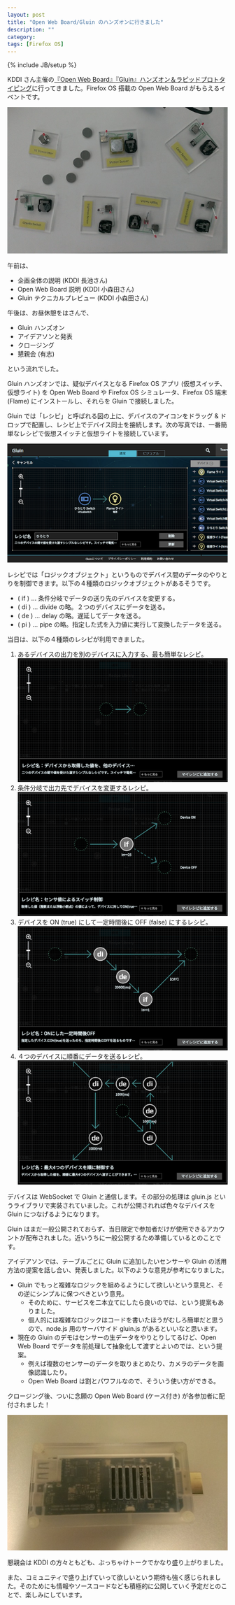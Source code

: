 ```yaml
---
layout: post
title: "Open Web Board/Gluin のハンズオンに行きました"
description: ""
category: 
tags: [Firefox OS]
---
```

{% include JB/setup %}

KDDI さん主催の[『Open Web Board』『Gluin』ハンズオン＆ラピッドプロトタイピング](https://atnd.org/events/58127)に行ってきました。Firefox OS 搭載の Open Web Board がもらえるイベントです。

![](/assets/posts/2014-11-04/sensors.jpg)

午前は、

- 企画全体の説明 (KDDI 長池さん)
- Open Web Board 説明 (KDDI 小森田さん)
- Gluin テクニカルプレビュー (KDDI 小森田さん)

午後は、お昼休憩をはさんで、

- Gluin ハンズオン
- アイデアソンと発表
- クロージング
- 懇親会 (有志)

という流れでした。

Gluin ハンズオンでは、疑似デバイスとなる Firefox OS アプリ (仮想スイッチ、仮想ライト) を Open Web Board や Firefox OS シミュレータ、Firefox OS 端末 (Flame) にインストールし、それらを Gluin で接続しました。

Gluin では「レシピ」と呼ばれる図の上に、デバイスのアイコンをドラッグ & ドロップで配置し、レシピ上でデバイス同士を接続します。次の写真では、一番簡単なレシピで仮想スイッチと仮想ライトを接続しています。

![](/assets/posts/2014-11-04/gluin.png)

レシピでは「ロジックオブジェクト」というものでデバイス間のデータのやりとりを制御できます。以下の４種類のロジックオブジェクトがあるそうです。

- ( if ) ... 条件分岐でデータの送り先のデバイスを変更する。
- ( di ) ... divide の略。２つのデバイスにデータを送る。
- ( de ) ... delay の略。遅延してデータを送る。
- ( pi ) ... pipe の略。指定した式を入力値に実行して変換したデータを送る。

当日は、以下の４種類のレシピが利用できました。

1. あるデバイスの出力を別のデバイスに入力する、最も簡単なレシピ。
![](/assets/posts/2014-11-04/r1.png)
2. 条件分岐で出力先でデバイスを変更するレシピ。
![](/assets/posts/2014-11-04/r2.png)
3. デバイスを ON (true) にして一定時間後に OFF (false) にするレシピ。
![](/assets/posts/2014-11-04/r3.png)
4. ４つのデバイスに順番にデータを送るレシピ。
![](/assets/posts/2014-11-04/r4.png)

デバイスは WebSocket で Gluin と通信します。その部分の処理は gluin.js というライブラリで実装されていました。これが公開されれば色々なデバイスを Gluin につなげるようになります。

Gluin はまだ一般公開されておらず、当日限定で参加者だけが使用できるアカウントが配布されました。近いうちに一般公開するため準備しているとのことです。

アイデアソンでは、テーブルごとに Gluin に追加したいセンサーや Gluin の活用方法の提案を話し合い、発表しました。以下のような意見が参考になりました。

- Gluin でもっと複雑なロジックを組めるようにして欲しいという意見と、その逆にシンプルに保つべきという意見。
	- そのために、サービスを二本立てにしたら良いのでは、という提案もありました。
	- 個人的には複雑なロジックはコードを書いたほうがむしろ簡単だと思うので、node.js 用のサーバサイド gluin.js があるといいなと思います。
- 現在の Gluin のデモはセンサーの生データをやりとりしてるけど、Open Web Board でデータを前処理して抽象化して渡すとよいのでは、という提案。
	- 例えば複数のセンサーのデータを取りまとめたり、カメラのデータを画像認識したり。
	- Open Web Board は割とパワフルなので、そういう使い方ができる。

クロージング後、ついに念願の Open Web Board (ケース付き) が各参加者に配付されました！

![](/assets/posts/2014-11-04/owb.jpg)

懇親会は KDDI の方々ともども、ぶっちゃけトークでかなり盛り上がりました。

また、コミュニティで盛り上げていって欲しいという期待も強く感じられました。そのためにも情報やソースコードなども積極的に公開していく予定だとのことで、楽しみにしています。





